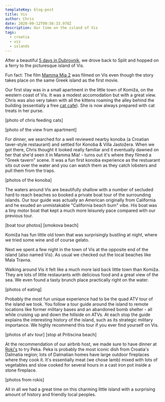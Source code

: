 ```yaml
---
templateKey: blog-post
title: Vis
author: Chris
date: 2020-09-12T09:56:33.978Z
description: Our time on the island of Vis
tags:
  - croatia
  - vis
  - islands
---
```

After a beautiful [5 days in Dubrovnik](https://www.brandonandchris.com/blog/2020-09-12-dubrovnik/), we drove back to Split and hopped on a ferry to the picturesque island of Vis.

Fun fact: The film [Mamma Mia 2](https://www.imdb.com/title/tt6911608/) was filmed on Vis even though the story takes place on the same Greek island as the first movie.

Our first stay was in a small apartment in the little town of Komiža, on the western coast of Vis. It was a modest accomodation but with a great view. Chris was also very taken with all the kittens roaming the alley behind the building (essentially a free [cat cafe](https://www.brandonandchris.com/blog/2019-12-13-cat-cafe-mocha-lounge-in-shibuya/)). She is now always prepared with cat treats in her purse.

[photo of chris feeding cats]

[photo of the view from apartment]

For dinner, we searched for a well reviewed nearby konoba (a Croatian taver-style restaurant) and settled for Konoba & Villa Jastožera. When we got there, Chris thought it looked really familiar and it eventually dawned on her that she'd seen it in Mamma Mia! - turns out it's where they filmed a "Greek tavern" scene. It was a fun first konoba experience as the restuarant sits out over the water and you can watch them as they catch lobsters and pull them from the traps.

[photos of the konoba]

The waters around Vis are beautifully shallow with a number of secluded hard to reach beaches so booked a private boat tour of the surrounding islands. Our tour guide was actually an American originally from California and he exuded an unmistakable "California beach bum" vibe. His boat was a tiny motor boat that kept a much more leisurely pace compared with our previous tour.

[boat tour photos]
[smokova beach]

Komiža has fun little old town that was surprisingly bustling at night, where we tried some wine and of course gelato.

Next we spent a few night in the town of Vis at the opposite end of the island (also named Vis). As usual we checked out the local beaches like Mala Travna.

Walking around Vis it felt like a much more laid back little town than Komiža. They are lots of little restaurants with delicious food and a great view of the sea. We even found a tasty brunch place practically right on the water.

[photos of eating]

Probably the most fun unique experience had to be the quad ATV tour of the island we took. You follow a tour guide around the island to remote locations like former military bases and an abandoned bomb shelter - all while cruising up and down the hillside on ATVs. At each stop the guide explains the interesting history of the island, such as its strategic military importance. We highly recommend this tour if you ever find yourself on Vis.

[photos of atv tour]
[stop at Pritiscina beach]

At the recommendation of our airbnb host, we made sure to have dinner at [Roki's](https://www.tripadvisor.com/Restaurant_Review-g424973-d4744235-Reviews-Roki_s-Vis_Island_of_Vis_Split_Dalmatia_County_Dalmatia.html) to try Peka. Peka is probably the most iconic dish from Croatia's Dalmatia region; lots of Dalmatian homes have large outdoor fireplaces where they cook it. It's essentially meat (we chose lamb) mixed with lots of vegetables and slow cooked for several hours in a cast iron pot inside a stone fireplace.

[photos from rokis]

All in all we had a great time on this charming little island with a surprising amount of history and friendly local peoples.

